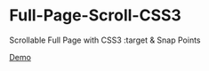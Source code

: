 # Full-Page-Scroll-CSS3
Scrollable Full Page with CSS3 :target &amp; Snap Points

[Demo](http://www.e-toon.fr/CSS3FullPage)
